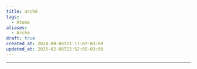 ```yaml
---
title: arché
tags:
  - Átomo
aliases:
  - Arché
draft: true
created_at: 2024-09-08T21:17:07-03:00
updated_at: 2025-02-08T22:52:05-03:00
---
```



---

